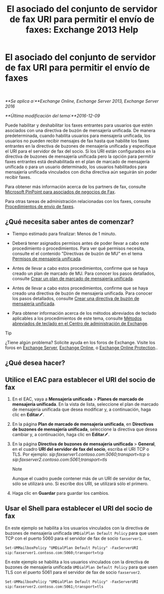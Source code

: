 ﻿---
title: 'El asociado del conjunto de servidor de fax URI para permitir el envío de faxes: Exchange 2013 Help'
TOCTitle: El asociado del conjunto de servidor de fax URI para permitir el envío de faxes
ms:assetid: 77a9013b-d76b-4af2-8b2c-cef435cf67af
ms:mtpsurl: https://technet.microsoft.com/es-es/library/JJ650873(v=EXCHG.150)
ms:contentKeyID: 52061877
ms.date: 05/22/2018
mtps_version: v=EXCHG.150
ms.translationtype: MT
---

# El asociado del conjunto de servidor de fax URI para permitir el envío de faxes

 

_**Se aplica a:**Exchange Online, Exchange Server 2013, Exchange Server 2016_

_**Última modificación del tema:**2016-12-09_

Puede habilitar y deshabilitar los faxes entrantes para usuarios que estén asociados con una directiva de buzón de mensajería unificada. De manera predeterminada, cuando habilita usuarios para mensajería unificada, los usuarios no pueden recibir mensajes de fax hasta que habilite los faxes entrantes en la directiva de buzones de mensajería unificada y especifique el URI para el servidor de fax del socio. Si los URI están configurados en la directiva de buzones de mensajería unificada pero la opción para permitir faxes entrantes está deshabilitada en el plan de marcado de mensajería unificada o para un usuario determinado, los usuarios habilitados para mensajería unificada vinculados con dicha directiva aún seguirán sin poder recibir faxes.

Para obtener más información acerca de los partners de fax, consulte [Microsoft PinPoint para asociados de negocios de Fax](https://go.microsoft.com/fwlink/?linkid=190238).

Para otras tareas de administración relacionadas con los faxes, consulte [Procedimientos de envío de faxes](faxing-procedures-exchange-2013-help.md).

## ¿Qué necesita saber antes de comenzar?

  - Tiempo estimado para finalizar: Menos de 1 minuto.

  - Deberá tener asignados permisos antes de poder llevar a cabo este procedimiento o procedimientos. Para ver qué permisos necesita, consulte el el contenido "Directivas de buzón de MU" en el tema [Permisos de mensajería unificada](unified-messaging-permissions-exchange-2013-help.md).

  - Antes de llevar a cabo estos procedimientos, confirme que se haya creado un plan de marcado de MU. Para conocer los pasos detallados, consulte [Crear un plan de marcado de mensajería unificada](create-a-um-dial-plan-exchange-2013-help.md).

  - Antes de llevar a cabo estos procedimientos, confirme que se haya creado una directiva de buzón de mensajería unificada. Para conocer los pasos detallados, consulte [Crear una directiva de buzón de mensajería unificada](create-a-um-mailbox-policy-exchange-2013-help.md).

  - Para obtener información acerca de los métodos abreviados de teclado aplicables a los procedimientos de este tema, consulte [Métodos abreviados de teclado en el Centro de administración de Exchange](keyboard-shortcuts-in-the-exchange-admin-center-exchange-online-protection-help.md).


> [!TIP]
> ¿Tiene algún problema? Solicite ayuda en los foros de Exchange. Visite los foros en <A href="https://go.microsoft.com/fwlink/p/?linkid=60612">Exchange Server</A>, <A href="https://go.microsoft.com/fwlink/p/?linkid=267542">Exchange Online</A>, o <A href="https://go.microsoft.com/fwlink/p/?linkid=285351">Exchange Online Protection</A>..



## ¿Qué desea hacer?

## Utilice el EAC para establecer el URI del socio de fax

1.  En el EAC, vaya a **Mensajería unificada** \> **Planes de marcado de mensajería unificada**. En la vista de lista, seleccione el plan de marcado de mensajería unificada que desea modificar y, a continuación, haga clic en **Editar**![Icono Editar](images/Bb124582.6f53ccb2-1f13-4c02-bea0-30690e6ea71d(EXCHG.150).gif "Icono Editar").

2.  En la página **Plan de marcado de mensajería unificada**, en **Directivas de buzones de mensajería unificada**, seleccione la directiva que desea cambiar y, a continuación, haga clic en **Editar**![Icono Editar](images/Bb124582.6f53ccb2-1f13-4c02-bea0-30690e6ea71d(EXCHG.150).gif "Icono Editar").

3.  En la página **Directiva de buzones de mensajería unificada** \> **General**, en el cuadro **URI del servidor de fax del socio**, escriba el URI TCP o TLS. Por ejemplo: *sip:faxserver1.contoso.com:5060;transport=tcp* o *sip:faxserver2.contoso.com:5061;transport=tls*
    

    > [!NOTE]
    > Aunque el cuadro puede contener más de un URI de servidor de fax, sólo se utilizará uno. Si escribe dos URI, se utilizará sólo el primero.



4.  Haga clic en **Guardar** para guardar los cambios.

## Usar el Shell para establecer el URI del socio de fax

En este ejemplo se habilita a los usuarios vinculados con la directiva de buzones de mensajería unificada `UMDialPlan Default Policy` para que usen TCP con el puerto 5060 para el servidor de fax de socio `faxserver1`.

    Set-UMMailboxPolicy "UMDialPlan Default Policy" -FaxServerURI sip:faxserver1.contoso.com:5060;transport=tcp

En este ejemplo se habilita a los usuarios vinculados con la directiva de buzones de mensajería unificada `UMDialPlan Default Policy` para que usen TLS con el puerto 5061 para el servidor de fax de socio `faxserver2`.

    Set-UMMailboxPolicy "UMDialPlan Default Policy" -FaxServerURI sip:faxserver2.contoso.com:5061;transport=tls

